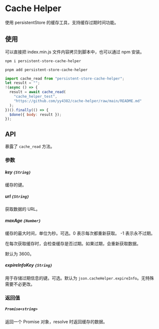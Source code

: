 # Cache Helper

使用 persistentStore 的缓存工具，支持缓存过期时间功能。

## 使用

可以直接把 index.min.js 文件内容拷贝到脚本中，也可以通过 npm 安装。

```bash
npm i persistent-store-cache-helper

pnpm add persistent-store-cache-helper
```

```javascript
import cache_read from "persistent-store-cache-helper";
let result = "";
!(async () => {
  result = await cache_read(
    "cache_helper_test",
    "https://github.com/yy4382/cache-helper/raw/main/README.md"
  );
})().finally(() => {
  $done({ body: result });
});
```

## API

暴露了 `cache_read` 方法。

### 参数

##### key `{String}`

缓存的键。

##### url `{String}`

获取数据的 URL。

##### maxAge `{Number}`

缓存的最大时间，单位为秒。可选。0 表示每次都重新获取。 -1 表示永不过期。

在每次获取缓存时，会检查缓存是否过期。如果过期，会重新获取数据。

默认为 3600。

##### expireInfoKey `{String}`

用于存储过期信息的键。可选。默认为 `json.cacheHelper.expireInfo`。无特殊需要不必更改。

### 返回值

##### `Promise<string>`

返回一个 Promise 对象，resolve 时返回缓存的数据。
